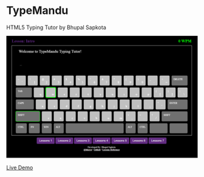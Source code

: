 # TypeMandu

HTML5 Typing Tutor by Bhupal Sapkota

![TypeMandu Screenshot](/typemandu.png?raw=true "TypeMandu Screenshot")

[Live Demo](https://bhupalsapkota.com/typemandu)
